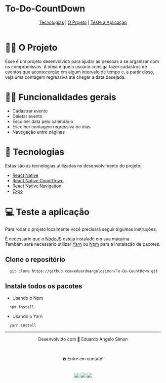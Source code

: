 # To-Do-CountDown

<div align="center">
  <a href="#-tecnologias">Tecnologias</a> | <a href="#-o-projeto">O Projeto</a> | <a href="#-teste-a-aplicação">Teste a Aplicação</a> 
</div>
<br>

# 👷🏻 O Projeto
Esse é um projeto desenvolvido para ajudar as pessoas a se organizar com os compromissos. A ideia é que o usuário consiga fazer cadastros de eventos que acontecerção em algum intervalo de tempo e, a partir disso, veja uma contagem regressiva até chegar a data desejada.

# 🤳🏻 Funcionalidades gerais

- Cadastrar evento
- Deletar evento
- Escolher data pelo calendário
- Escolher contagem regressiva de dias
- Navegação entre páginas

# 🚀 Tecnologias
Estas são as tecnologias utilizadas no desenvolvimento do projeto:

- <a href="https://reactnative.dev/docs/getting-started" target="_blank">React Native</a> <br>
- <a href="https://www.npmjs.com/package/react-native-countdown-component" target="_blank">React Native CountDown</a> <br>
- <a href="https://reactnavigation.org/" target="_blank">React Native Navigation</a> <br>
- <a href="https://docs.expo.dev/" target="_blank">Expo</a> <br>

# 💻 Teste a aplicação
Para rodar o projeto localmente você precisará seguir algumas instruções. <br>

É necessário que o <a href="https://nodejs.org/en/download/" target="_blank">NodeJS</a> esteja instalado em sua máquina. <br>
Também será necessário utilizar <a href="https://classic.yarnpkg.com/lang/en/docs/install/#mac-stable" target="_blank">Yarn</a> ou <a href="https://www.npmjs.com/" target="_blank">Npm</a> para a instalação de pacotes. <br>

  ## Clone o repositório
```
  git clone https://github.com/eduardoangelosimon/To-Do-CountDown.git
```
  ## Instale todos os pacotes

  - Usando o Npm
```
  npm install
```
  - Usando o Yarn
```
  yarn install
```
________________________________________________________________________________________________________________________________________________________________________________
<div align="center">
  <p>Desenvolvido com 💙 Eduardo Angelo Simon</p> <br>
  <p>☎️ Entre em contato!<p> <br>
  <a href = "mailto:eduardosimon.trabalho@gmail.com"><img src="https://img.shields.io/badge/Gmail-D14836?style=for-the-badge&logo=gmail&logoColor=white" target="_blank"></a>
  <a display="flex" text-align="center" href="https://www.linkedin.com/in/eduardoangelosimon/" target="_blank"><img src="https://img.shields.io/badge/-LinkedIn-%230077B5?style=for-the-badge&logo=linkedin&logoColor=white" target="_blank"></a>
    <a display="flex" text-align="center" href="https://www.instagram.com/eduardosimon_dev/" target="_blank"><img src="https://img.shields.io/badge/Instagram-E4405F?style=for-the-badge&logo=instagram&logoColor=white" target="_blank"></a> 
</div>
